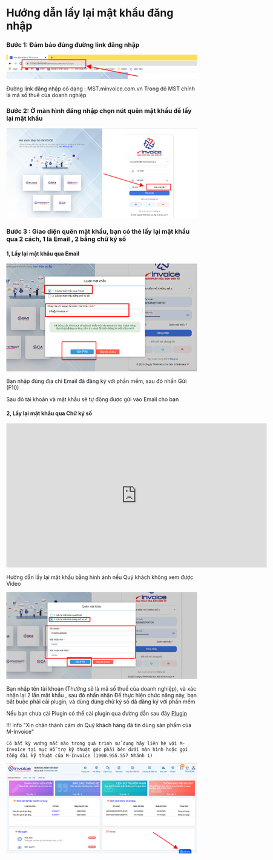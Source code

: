 # **Hướng dẫn lấy lại mật khẩu đăng nhập**

### Bước 1: Đảm bảo đúng đường link đăng nhập

[![Hình 1]][Hình 1]

[Hình 1]: ../../assets/images/invoice1/1.0_layMK_1.png

Đường link đăng nhập có dạng : MST.minvoice.com.vn
Trong đó MST chính là mã số thuế của doanh nghiệp

### Bước 2: Ở màn hình đăng nhập chọn nút quên mật khẩu để lấy lại mật khẩu

[![Hình 2]][Hình 2]

[Hình 2]: ../../assets/images/invoice1/1.0_layMK_2.png

### Bước 3 : Giao diện quên mật khẩu, bạn có thẻ lấy lại mật khẩu qua 2 cách, 1 là Email , 2 bằng chữ ký số

#### 1, Lấy lại mật khẩu qua Email

[![Hình 3]][Hình 3]

[Hình 3]: ../../assets/images/invoice1/1.0_layMK_3.png

Bạn nhập đúng địa chỉ Email đã đăng ký với phần mềm, sau đó nhấn Gửi (F10)

Sau đó tài khoản và mật khẩu sẽ tự động được gửi vào Email cho bạn

#### 2, Lấy lại mật khẩu qua Chữ ký số

<iframe style="width: 43rem; height: 380px" 
    src="https://www.youtube.com/embed/AIJm4Xc6Uro" 
    frameborder="0" allowfullscreen>
</iframe>

Hướng dẫn lấy lại mật khẩu bằng hình ảnh nếu Quý khách không xem được Video

[![Hình 4]][Hình 4]

[Hình 4]: ../../assets/images/invoice1/1.0_layMK_4.png

Bạn nhập tên tài khoản (Thường sẽ là mã số thuế của doanh nghiệp), và xác nhận lại 2 lần mật khẩu , sau đó nhấn nhận
Để thực hiện chức năng này, bạn bắt buộc phải cài plugin, và dùng đúng chữ ký số đã đăng ký với phần mềm

Nếu bạn chưa cài Plugin có thể cài plugin qua đường dẫn sau đây
[Plugin](https://plugin.minvoice.com.vn/MinvoicePlugin/publish.htm)

!!! info "Xin chân thành cảm ơn Quý khách hàng đã tin dùng sản phẩm của M-Invoice"

    Có bất kỳ vướng mắc nào trong quá trình sử dụng hãy liên hệ với M-Invoice tại mục Hỗ trợ kỹ thuật góc phải bên dưới màn hình hoặc gọi tổng đài kỹ thuật của M-Invoice (1900.955.557 Nhánh 1)

![Hình 5](../../assets/images/invoice1/1.0_suaTienBangTay_5.png)
